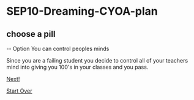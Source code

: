 # SEP10-Dreaming-CYOA-plan
## choose a pill

--
Option
You can control peoples minds

Since you are a failing student you decide to control all of your teachers mind into giving you 100's in your classes and you pass.

[Next!](wake-up2.md)

[Start Over](../home.md)
